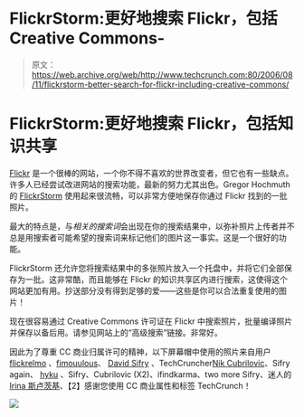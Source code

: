 # FlickrStorm:更好地搜索 Flickr，包括 Creative Commons-

> 原文：<https://web.archive.org/web/http://www.techcrunch.com:80/2006/08/11/flickrstorm-better-search-for-flickr-including-creative-commons/>

# FlickrStorm:更好地搜索 Flickr，包括知识共享

 [](https://web.archive.org/web/20211207220904/http://www.zoo-m.com/flickr-storm/) [Flickr](https://web.archive.org/web/20211207220904/http://flickr.com/) 是一个很棒的网站，一个你不得不喜欢的世界改变者，但它也有一些缺点。许多人已经尝试改进网站的搜索功能，最新的努力尤其出色。Gregor Hochmuth 的 [FlickrStorm](https://web.archive.org/web/20211207220904/http://www.zoo-m.com/flickr-storm/) 使用起来很流畅，可以非常方便地保存你通过 Flickr 找到的一批照片。

最大的特点是，与*相关的搜索词*会出现在你的搜索结果中，以弥补照片上传者并不总是用搜索者可能希望的搜索词来标记他们的图片这一事实。这是一个很好的功能。

FlickrStorm 还允许您将搜索结果中的多张照片放入一个托盘中，并将它们全部保存为一批。这非常酷，而且能够在 Flickr 的知识共享区内进行搜索，这使得这个网站更加有用。抄送部分没有得到足够的爱——这些是你可以合法重复使用的图片！

现在很容易通过 Creative Commons 许可证在 Flickr 中搜索照片，批量编译照片并保存以备后用。请参见网站上的“高级搜索”链接。非常好。

因此为了尊重 CC 商业归属许可的精神，以下屏幕帽中使用的照片来自用户 [flickrelmo](https://web.archive.org/web/20211207220904/http://www.flickr.com/photos/23174823@N00/144007721) 、[fimouulous](https://web.archive.org/web/20211207220904/http://www.flickr.com/photos/65699349@N00/157783954)、 [David Sifry](https://web.archive.org/web/20211207220904/http://www.flickr.com/photos/37996599986@N01/101234337) 、TechCruncher[Nik Cubrilovic](https://web.archive.org/web/20211207220904/http://www.flickr.com/photos/78294777@N00/100641109)、Sifry again、 [hyku](https://web.archive.org/web/20211207220904/http://www.flickr.com/photos/12734746@N00/108214216) 、Sifry、Cubrilovic (X2)、ifindkarma、two more Sifry、迷人的 [Irina 斯卢茨基](https://web.archive.org/web/20211207220904/http://www.flickr.com/photos/74886061@N00/101475736)、【2】感谢您使用 CC 商业属性和标签 TechCrunch！

![](img/30cad9a48eb33f6764f1ac52a4af55d5.png)